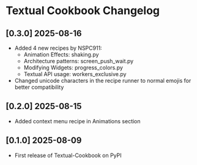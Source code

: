 # Textual Cookbook Changelog

## [0.3.0] 2025-08-16

- Added 4 new recipes by NSPC911:
  - Animation Effects: shaking.py
  - Architecture patterns: screen_push_wait.py
  - Modifying Widgets: progress_colors.py
  - Textual API usage: workers_exclusive.py
- Changed unicode characters in the recipe runner to normal emojis for better compatibility

## [0.2.0] 2025-08-15

- Added context menu recipe in Animations section

## [0.1.0] 2025-08-09

- First release of Textual-Cookbook on PyPI
